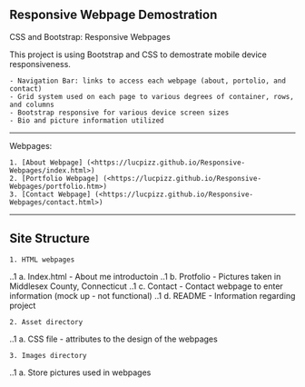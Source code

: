 ##  Responsive Webpage Demostration

CSS and Bootstrap: Responsive Webpages

This project is using Bootstrap and CSS to demostrate mobile device responsiveness.

    - Navigation Bar: links to access each webpage (about, portolio, and contact)
    - Grid system used on each page to various degrees of container, rows, and columns
    - Bootstrap responsive for various device screen sizes
    - Bio and picture information utilized

---

Webpages: 

    1. [About Webpage] (<https://lucpizz.github.io/Responsive-Webpages/index.html>)
    2. [Portfolio Webpage] (<https://lucpizz.github.io/Responsive-Webpages/portfolio.htm>)
    3. [Contact Webpage] (<https://lucpizz.github.io/Responsive-Webpages/contact.html>)

___

## Site Structure

    1. HTML webpages
..1	a. Index.html - About me introductoin 
..1	b. Protfolio - Pictures taken in Middlesex County, Connecticut
..1	c. Contact - Contact webpage to enter information (mock up - not functional)
..1	d. README - Information regarding project

    2. Asset directory
..1	a. CSS file - attributes to the design of the webpages

    3. Images directory
..1	a. Store pictures used in webpages


